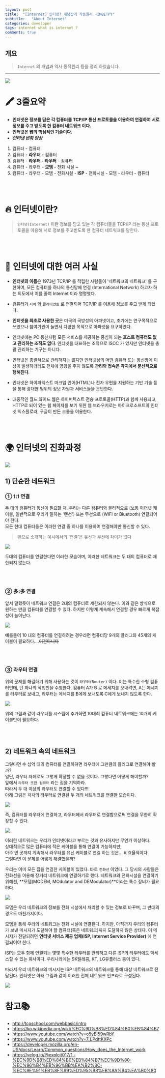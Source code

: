 ```yaml
---
layout: post
title:  "[Internet] 인터넷? 개념잡기 작동원리 -IMBETPY"
subtitle:   "About Internet"
categories: developer
tags: internet what is internet ?
comments: true
---
```

## 개요
> `Internet` 의 개념과 역사 동작원리 등을 정리 하였습니다.

---

![](https://images.velog.io/images/doomchit_3/post/3327ffe2-1188-441d-b7d3-7bf6a32a6103/00.jpg)

# 🖍 3줄요약
- **인터넷은 정보를 담은 각 컴퓨터를 TCP/IP 통신 프로토콜을 이용하여 연결하여 서로 정보를 주고 받도록 한 컴퓨터 네트워크 이다.**
- **인터넷은 웹의 핵심적인 기술이다.**
- **_인터넷 변화 양상_**
1. 컴퓨터 - 컴퓨터
2. 컴퓨터 - **라우터** - 컴퓨터
3. 컴퓨터 - **라우터 - 라우터** - 컴퓨터
4. 컴퓨터 - 라우터 - **모뎀** - 전화 시설 ~
5.  컴퓨터 - 라우터 - 모뎀 - 전화시설 - **ISP** - 전화시설 - 모뎀 - 라우터 - 컴퓨터

<br/>
<br/>

# 🔥 인터넷이란?
> `인터넷(Internet)` 이란 정보를 담고 있는 각 컴퓨터들을 TCP/IP 라는 통신 프로토콜을 이용해 서로 정보를 주고받도록 한 컴퓨터 네트워크를 말한다.

<br/>
<br/>

# 🔬 인터넷에 대한 여러 사실
- **인터넷의 이름**은 1973년 TCP/IP 를 적립한 사람들이 '네트워크의 네트워크' 를 구현하여, 모든 컴퓨터를 하나의 통신망에 연결 (International Network) 하고자 하는 의도에서 이를 줄여 Internet 이라 명명했다.

- 컴퓨터가 `서버` 와 `클라이언트` 로 연결되어 TCP/IP 를 이용해 정보를 주고 받게 되었다.

- **인터넷을 최초로 사용한 곳**은 미국의 국방성의 아파넷이고, 초기에는 연구목적으로 쓰였으나 참여기관이 늘면서 다양한 목적으로 아파넷을 요구하였다.

- 인터넷에는 PC 통신처럼 모든 서비스를 제공하는 중심이 되는 **호스트 컴퓨터도 없고 관리하는 조직도 없다**. 인터넷을 대표하는 조직으로 ISOC 가 있지만 인터넷을 총괄 관리하는 기구는 아니다.

- 인터넷은 총괄적으로 관리하지는 않지만 인터넷상의 어떤 컴퓨터 또는 통신망에 이상이 발생하더라도 전체에 영향을 주지 않도록 **관리와 접속은 각지에서 분산적으로 행해진다**.

- 인터넷은 하이퍼텍스트 마크업 언어(HTML)나 전자 우편을 지원하는 기반 기술 등을 통해 광대한 범위의 정보 자원과 서비스들을 운반한다.

- 대중적인 월드 와이드 웹은 하이퍼텍스트 전송 프로토콜(HTTP)과 함께 사용되고, HTTP로 되어 있는 웹 페이지를 보기 위한 웹 브라우저로는 마이크로소프트의 인터넷 익스플로러, 구글이 만든 크롬을 이용한다.

<br/>
<br/>

# 🌍 인터넷의 진화과정
![](https://images.velog.io/images/doomchit_3/post/0452ee3a-a678-4695-b6f3-2f5c4abb66ce/aparnet.png)

## 1) 단순한 네트워크
### ① 1:1 연결
두 대의 컴퓨터가 통신이 필요할 때, 우리는 다른 컴퓨터와 물리적으로 (보통 이더넷 케이블, 일반적으로 우리가 말하는 '랜선') 또는 무선으로 (WIFI or Bluetooth) 연결되어야 한다.  
모든 현대 컴퓨터들은 이러한 연결 중 하나를 이용하여 연결해야만 통신할 수 있다.   

> 앞으로 소개하는 예시에서의 '연결'은 유선과 무선에 차이가 없다

![](https://images.velog.io/images/doomchit_3/post/0adb405a-6fab-48e2-b4d0-762c255b9d9c/1.png)

두대의 컴퓨터를 연결한다면 이러한 모습이며, 이러한 네트워크는 두 대의 컴퓨터로 제한되지 않는다.

<br/>
<br/>

### ② 多:多 연결
앞서 말했듯이 네트워크 연결은 2대의 컴퓨터로 제한되지 않는다. 이와 같은 방식으로 원하는 만큼 컴퓨터를 연결할 수 있다. 하지만 이렇게 계속해서 연결할 경우 빠르게 복잡성이 늘어난다. 

![](https://images.velog.io/images/doomchit_3/post/347572a8-3b5b-4b72-89fb-40091d17df10/2.png)

예를들어 10 대의 컴퓨터를 연결하려는 경우라면 컴퓨터당 9개의 플러그와 45개의 케이블이 필요하다....~~이건아니다~~

<br/>
<br/>

### ③ 라우터 연결
위의 문제를 해결하기 위해 사용하는 것이 `라우터(Router)` 이다. 이는 특수한 소형 컴퓨터인데, 단 하나의 작업만을 수행한다. 컴퓨터 A가 B 로 메세지를 보내려면, A는 메세지를 라우터로 보내고, 라우터는 메세지를 B에게 보내도록 C에게 보내지 않도록 한다.

![](https://images.velog.io/images/doomchit_3/post/6334de99-3d4d-427d-a31b-74b485650f3d/3.png)

위의 그림과 같이 라우터를 시스템에 추가하면 10대츼 컴퓨터 네트워크에는 10개의 케이블만이 필요하다.

<br/>
<br/>

## 2) 네트워크 속의 네트워크
 그렇다면 수 십억 대의 컴퓨터를 연결하혀면 라우터에 그만큼의 플러그로 연결해야 할까?  
일단, 라우터 자페로도 그렇게 확장할 수 없을 것이다. 그렇다면 어떻게 해야할까?  
앞에서 `라우터 또한 컴퓨터` 라는 점을 기억하라.   
따라서 두 대 이상의 라우터도 연결할 수 있다!!!  
아래 그림은 각각의 라우터로 연결된 두 개의 네트워크를 연결한 모습이다.  

![](https://images.velog.io/images/doomchit_3/post/300c095e-770e-4091-bdb7-b17d14c1b691/4.png)

즉, 컴퓨터를 라우터에 연결하고, 라우터에서 라우터로 연결함으로써 연결을 무한히 확장할 수 있다.  

![](https://images.velog.io/images/doomchit_3/post/4676dc11-face-4266-92f2-68f51c38bbe0/internet-schema-5.png)

 이러한 네트워크는 우리가 인터넷이라고 부르는 것과 유사하지만 무언가 이상하다.  
상대적으로 많은 컴퓨터에 적은 케이블을 통해 연결이 가능하지만,   
아주 먼 곳까지 계속해서 라우터를 유선 케이블로 연결 하는 것은... 비효율적이다.   
그렇다면 이 문제를 어떻게 해결했을까?

우리는 이미 모든 집을 연결한 케이블이 있었다. 바로 `전화선` 이었다.
그 당시의 사람들은 전화선을 이용해 장거리 네트워크에 연결하기로 했다.
네트워크와 전화시설을 연결하기 위해선,
**모뎀(MODEM, MOdulator and DEModulator)**이라는 특수 장비가 필요하다.

![](https://images.velog.io/images/doomchit_3/post/37085ff4-19f0-4c3b-9ac2-58a520cf52c6/6.png)

모뎀은 우리 네트워크의 정보를 전화 시설에서 처리할 수 있는 정보로 바꾸며, 그 반대의 경우도 마찬가지이다.



 모뎀을 통해 우리의 네트워크는 전화 시설에 연결된다. 하지만, 아직까지 우리의 컴퓨터가 보낸 메시지가 도달해야 할 컴퓨터(혹은 네트워크)까지 도달하지 않은 상태다. 
이 메시지가 전달되려면 **인터넷 서비스 제공 업체(ISP, Internet Service Provider)** 에 연결되어야 한다.

ISP는 모두 함께 연결되는 몇몇 특수한 라우터를 관리하고 다른 ISP의 라우터에도 액세스할 수 있는 회사이다. 우리나라에는 SK텔레콤, KT, LG유플러스 등이 있다.

따라서 우리 네트워크의 메시지는 ISP 네트워크의 네트워크를 통해 대상 네트워크로 전달된다. 인터넷은 아래 그림과 같이 이러한 전체 네트워크 인프라로 구성된다.

![](https://images.velog.io/images/doomchit_3/post/63e641a9-59db-4130-9e96-d97ede4aa3b8/7.png)



# 참고📚
- <http://tcpschool.com/webbasic/intro>
- <https://ko.wikipedia.org/wiki/%EC%9D%B8%ED%84%B0%EB%84%B7>
- <https://www.youtube.com/watch?v=o5yBl59wRbY>
- <https://www.youtube.com/watch?v=7_LPdttKXPc>
- <https://developer.mozilla.org/en-US/docs/Learn/Common_questions/How_does_the_Internet_work>
- <https://velog.io/@exploit017/1.-%EC%9D%B8%ED%84%B0%EB%84%B7%EC%9D%80-%EC%96%B4%EB%96%BB%EA%B2%8C-%EC%9E%91%EB%8F%99%ED%95%98%EB%8A%94%EA%B0%80>
<br/>
<br/>